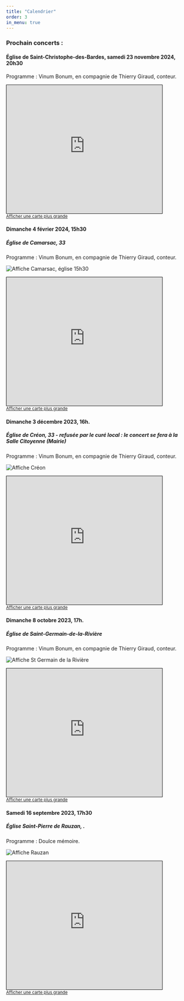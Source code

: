 ```yaml
---
title: "Calendrier"
order: 3
in_menu: true
---
```

### Prochain concerts :

#### Église de Saint-Christophe-des-Bardes, samedi 23 novembre 2024, 20h30

Programme : Vinum Bonum, en compagnie de Thierry Giraud, conteur.

<iframe width="425" height="350" src="https://www.openstreetmap.org/export/embed.html?bbox=-0.12576878070831302%2C44.89529738559965%2C-0.1186877489089966%2C44.898398217679485&amp;layer=mapnik" style="border: 1px solid black"></iframe><br/><small><a href="https://www.openstreetmap.org/#map=18/44.896848/-0.122228">Afficher une carte plus grande</a></small>


#### Dimanche 4 février 2024, 15h30

##### Église de Camarsac, 33

Programme : Vinum Bonum, en compagnie de Thierry Giraud, conteur.

![Affiche Camarsac, église 15h30](/images/web_2024-vinumBonum-Affiche-Camarsac.jpeg)


<iframe width="425" height="350" src="https://www.openstreetmap.org/export/embed.html?bbox=-0.3647106885910035%2C44.82965051034206%2C-0.3611701726913452%2C44.83119891185341&amp;layer=mapnik&amp;marker=44.830424716297514%2C-0.3629404306411743" style="border: 1px solid black"></iframe><br/><small><a href="https://www.openstreetmap.org/?mlat=44.83042&amp;mlon=-0.36294#map=19/44.83042/-0.36294">Afficher une carte plus grande</a></small>

#### Dimanche 3 décembre 2023, 16h.

##### Église de Créon, 33 - refusée par le curé local : le concert se fera à la Salle Citoyenne (Mairie)

Programme : Vinum Bonum, en compagnie de Thierry Giraud, conteur.

![Affiche Créon](/images/web_2023-vinumBonum-Affiche-Creon-page001.jpeg)

<iframe width="425" height="350" src="https://www.openstreetmap.org/export/embed.html?bbox=-0.3495025634765625%2C44.77384417419463%2C-0.34767866134643555%2C44.774885696350275&amp;layer=mapnik&amp;marker=44.7743658896517%2C-0.348590612411499" style="border: 1px solid black"></iframe><br/><small><a href="https://www.openstreetmap.org/?mlat=44.77437&amp;mlon=-0.34859#map=19/44.77436/-0.34859">Afficher une carte plus grande</a></small>

#### Dimanche 8 octobre 2023, 17h.

##### Église de Saint-Germain-de-la-Rivière

Programme : Vinum Bonum, en compagnie de Thierry Giraud, conteur.

![Affiche St Germain de la Rivière](/images/web_compresse2023-vinumBonum-Affiche-StGermain-00.jpg)

<iframe width="425" height="350" src="https://www.openstreetmap.org/export/embed.html?bbox=-0.34651994705200195%2C44.94150373150721%2C-0.3181958198547364%2C44.953880900960996&amp;layer=mapnik&amp;marker=44.94769264984257%2C-0.33235788345336914" style="border: 1px solid black"></iframe><br/><small><a href="https://www.openstreetmap.org/#map=16/44.9477/-0.3324">Afficher une carte plus grande</a></small>


#### Samedi 16 septembre 2023, 17h30

##### Église Saint-Pierre de Rauzan, .

Programme : Doulce mémoire.

![Affiche Rauzan](/images/web_COULEUR-Affiche-doulcememoire-Rauzan-2023-09-16-page001.jpg)

<iframe width="425" height="350" src="https://www.openstreetmap.org/export/embed.html?bbox=-0.1360416412353516%2C44.7763441766101%2C-0.12187957763671876%2C44.78255087382528&amp;layer=mapnik&amp;marker=44.779447608617474%2C-0.12896060943603516" style="border: 1px solid black"></iframe><br/><small><a href="https://www.openstreetmap.org/?mlat=44.77945&amp;mlon=-0.12896#map=17/44.77945/-0.12896">Afficher une carte plus grande</a></small> 